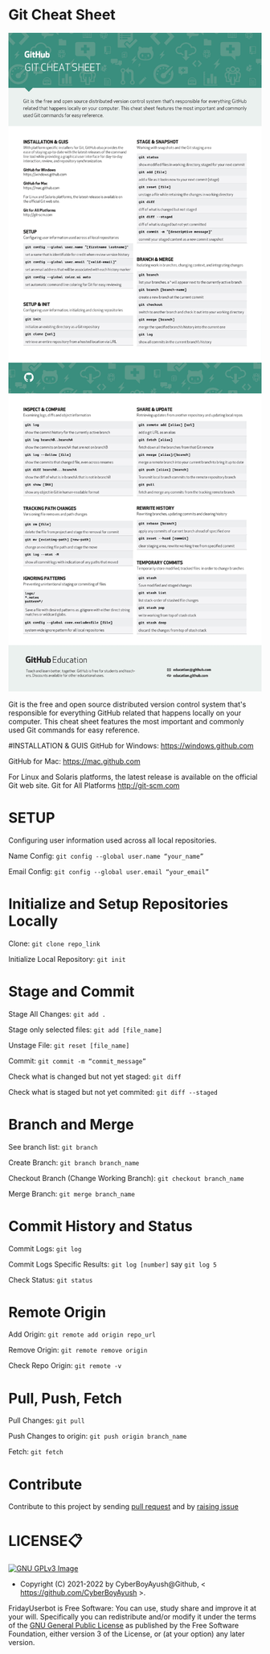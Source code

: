 # Git Cheat Sheet

<img title="a title" alt="Alt text" src="/assets/git-cheat-sheet-education-1.jpg">
<br>
<img title="a title" alt="Alt text" src="/assets/git-cheat-sheet-education-2.jpg">

Git is the free and open source distributed version control system that's responsible for everything GitHub
related that happens locally on your computer. This cheat sheet features the most important and commonly
used Git commands for easy reference.

#INSTALLATION & GUIS
GitHub for Windows:
https://windows.github.com

GitHub for Mac:
https://mac.github.com

For Linux and Solaris platforms, the latest release is available on
the official Git web site.
Git for All Platforms
http://git-scm.com

# SETUP
Configuring user information used across all local repositories.

Name Config:
`git config --global user.name “your_name”`

Email Config:
`git config --global user.email “your_email”`

# Initialize and Setup Repositories Locally
Clone:
`git clone repo_link`

Initialize Local Repository:
`git init`

# Stage and Commit
Stage All Changes:
`git add .`

Stage only selected files:
`git add [file_name]`

Unstage File:
`git reset [file_name]`

Commit:
`git commit -m “commit_message”`

Check what is changed but not yet staged:
`git diff`

Check what is staged but not yet commited:
`git diff --staged`

# Branch and Merge
See branch list:
`git branch`

Create Branch:
`git branch branch_name`

Checkout Branch (Change Working Branch):
`git checkout branch_name`

Merge Branch:
`git merge branch_name`

# Commit History and Status
Commit Logs:
`git log`

Commit Logs Specific Results:
`git log [number]` say `git log 5`

Check Status:
`git status`

# Remote Origin
Add Origin:
`git remote add origin repo_url`

Remove Origin:
`git remote remove origin`

Check Repo Origin:
`git remote -v`

# Pull, Push, Fetch
Pull Changes:
`git pull`

Push Changes to origin:
`git push origin branch_name`

Fetch:
`git fetch`

# Contribute
Contribute to this project by sending [pull request](https://github.com/CyberBoyAyush/GitCheatSheet/pulls) and by [raising issue](https://github.com/CyberBoyAyush/GitCheatSheet/issues)

# LICENSE📋
[![GNU GPLv3 Image](https://www.gnu.org/graphics/gplv3-127x51.png)](http://www.gnu.org/licenses/gpl-3.0.en.html)  

* Copyright (C) 2021-2022 by CyberBoyAyush@Github, < https://github.com/CyberBoyAyush >.

FridayUserbot is Free Software: You can use, study share and improve it at your
will. Specifically you can redistribute and/or modify it under the terms of the
[GNU General Public License](https://www.gnu.org/licenses/gpl.html) as
published by the Free Software Foundation, either version 3 of the License, or
(at your option) any later version.
